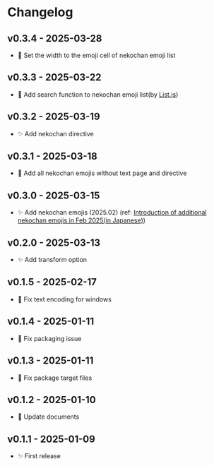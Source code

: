 # Changelog

## v0.3.4 - 2025-03-28

* 📝 Set the width to the emoji cell of nekochan emoji list

## v0.3.3 - 2025-03-22

* 📝 Add search function to nekochan emoji list(by [List.js](https://listjs.com/))

## v0.3.2 - 2025-03-19

* ✨ Add nekochan directive

## v0.3.1 - 2025-03-18

* 📝 Add all nekochan emojis without text page and directive

## v0.3.0 - 2025-03-15

* ✨ Add nekochan emojis (2025.02) (ref: [Introduction of additional nekochan emojis in Feb 2025(in Japanese)](https://note.com/shikamatsu/n/ncd113e01e2a4))

## v0.2.0 - 2025-03-13

* ✨ Add transform option

## v0.1.5 - 2025-02-17

* 🐛 Fix text encoding for windows

## v0.1.4 - 2025-01-11

* 💚 Fix packaging issue

## v0.1.3 - 2025-01-11

* 💚 Fix package target files

## v0.1.2 - 2025-01-10

* 📝 Update documents

## v0.1.1  - 2025-01-09

* ✨ First release
